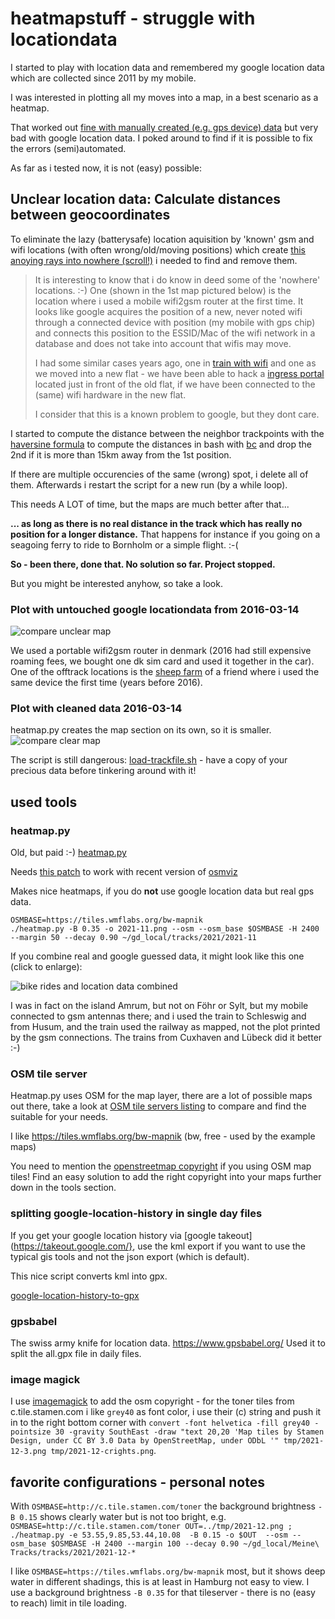 # heatmapstuff - struggle with locationdata 

I started to play with location data and remembered my google location
data which are collected since 2011 by my mobile.

I was interested in plotting all my moves into a map, in a best scenario as a heatmap.

That worked out [fine with manually created (e.g. gps device)
data](https://leben-auf-dem-boden.de/wordpress/wp-content/uploads/2021/12/2021-11-bike-c.png)
but very bad with google location data. I poked around to find if it is
possible to fix the errors (semi)automated.

As far as i tested now, it is not (easy) possible:

## Unclear location data: Calculate distances between geocoordinates

To eliminate the lazy (batterysafe) location aquisition by 'known' gsm and wifi
locations (with often wrong/old/moving positions) which create [this anoying
rays into nowhere (scroll!)](maps/googlelocation.png) i needed to find and
remove them.

> It is interesting to know that i do know in deed some of the 'nowhere'
> locations. :-) One (shown in the 1st map pictured below) is the location where i used a mobile
> wifi2gsm router at the first time. It looks like google acquires the position
> of a new, never noted wifi through a connected device with position (my mobile
> with gps chip) and connects this position to the ESSID/Mac of the wifi network
> in a database and does not take into account that wifis may move.
>
> I had some similar cases years ago, one in [train with
wifi](https://www.facebook.com/photo.php?fbid=1347765448587142&set=pb.100000610990660.-2207520000..&type=3) and
> one as we moved into a new flat - we have been able to hack a [ingress portal](https://ingress.com/) located just
> in front of the old flat, if we have been connected to the (same) wifi hardware in the new flat. 
>
>I consider that this is a known problem to google, but they dont care.

I started to compute the distance between the neighbor trackpoints with the
[haversine formula](https://en.wikipedia.org/wiki/Haversine_formula) to compute
the distances in bash with
[bc](http://rosettacode.org/wiki/Haversine_formula#bc) and drop the 2nd if it
is more than 15km away from the 1st position.

If there are multiple occurencies of the same (wrong) spot, i delete all of
them. Afterwards i restart the script for a new run (by a while loop).

This needs A LOT of time, but the maps are much better after that... 

**... as long as there is no real distance in the track which has really no
position for a longer distance.**
That happens for instance if you going on a
seagoing ferry to ride to Bornholm or a simple flight. :-(

**So - been there, done that. No solution so far. Project stopped.**

But you might be interested anyhow, so take a look.

### Plot with untouched google locationdata from 2016-03-14
![compare unclear map](readme-assets/before-cleaning_sm.png)

We used a portable wifi2gsm router in denmark (2016 had still expensive roaming
fees, we bought one dk sim card and used it together in the car). One of the
offtrack locations is the [sheep farm](https://www.schaeferei-hullerbusch.de/)
of a friend where i used the same device the first time (years before 2016).

### Plot with cleaned data 2016-03-14

heatmap.py creates the map section on its own, so it is smaller.
![compare clear map](readme-assets/after-cleaning_sm.png)


The script is still dangerous: [load-trackfile.sh](bin/load-trackfile.sh) -
have a copy of your precious data before tinkering around with it!

## used tools

### heatmap.py

Old, but paid :-)
[heatmap.py](https://sethoscope.net/heatmap/) 

Needs [this patch](https://github.com/sethoscope/heatmap/pull/62) to work with recent version of [osmviz](https://github.com/hugovk/osmviz)

Makes nice heatmaps, if you do **not** use google location data but real gps data.


```
OSMBASE=https://tiles.wmflabs.org/bw-mapnik
./heatmap.py -B 0.35 -o 2021-11.png --osm --osm_base $OSMBASE -H 2400 --margin 50 --decay 0.90 ~/gd_local/tracks/2021/2021-11
```

If you combine real and google guessed data, it might look like this one (click to enlarge):

![bike rides and location data combined](https://leben-auf-dem-boden.de/wordpress/wp-content/uploads/2021/12/2021-09..10-bike.png)

I was in fact on the island Amrum, but not on Föhr or Sylt, but my mobile connected to gsm
antennas there; and i used the train to Schleswig and from Husum, and the train
used the railway as mapped, not the plot printed by the gsm connections. 
The trains from Cuxhaven and Lübeck did it better :-) 

### OSM tile server 

Heatmap.py uses OSM for the map layer, there are a lot of possible maps out there, take a look at
[OSM tile servers listing](https://wiki.openstreetmap.org/wiki/Tile_servers) to compare and find the suitable for your needs.

I like https://tiles.wmflabs.org/bw-mapnik (bw, free - used by the example maps)

You need to mention the [openstreetmap copyright](https://www.openstreetmap.org/copyright) if you using OSM map tiles!
Find an easy solution to add the right copyright into your maps further down in the tools section.

### splitting google-location-history in single day files

If you get your google location history via [google
takeout](https://takeout.google.com/}, use the kml export if you want to use
the typical gis tools and not the json export (which is default).

This nice script converts kml into gpx.

[google-location-history-to-gpx](https://gist.github.com/juliushaertl/743704745b953fb54f9fca27ed124078)

### gpsbabel

The swiss army knife for location data. https://www.gpsbabel.org/
Used it to split the all.gpx file in daily files.

### image magick 

I use [imagemagick](https://imagemagick.org/script/index.php) to add the osm copyright - for the toner tiles from c.tile.stamen.com i like `grey40` as font color, i use their (c) string and push it in to the right bottom corner with `convert -font helvetica -fill grey40 -pointsize 30 -gravity SouthEast -draw "text 20,20 'Map tiles by Stamen Design, under CC BY 3.0 Data by OpenStreetMap, under ODbL '" tmp/2021-12-3.png tmp/2021-12-crights.png`.

## favorite configurations - personal notes

With `OSMBASE=http://c.tile.stamen.com/toner` the background brightness `-B 0.15` shows clearly water but is not too bright, e.g. `OSMBASE=http://c.tile.stamen.com/toner OUT=../tmp/2021-12.png ; ./heatmap.py -e 53.55,9.85,53.44,10.08  -B 0.15 -o $OUT  --osm --osm_base $OSMBASE -H 2400 --margin 100 --decay 0.90 ~/gd_local/Meine\ Tracks/tracks/2021/2021-12-*`

I like `OSMBASE=https://tiles.wmflabs.org/bw-mapnik` most, but it shows deep water in different shadings, this is at least in Hamburg not easy to view. I use a background brightness `-B 0.35` for that tileserver - there is no (easy to reach) limit in tile loading.

